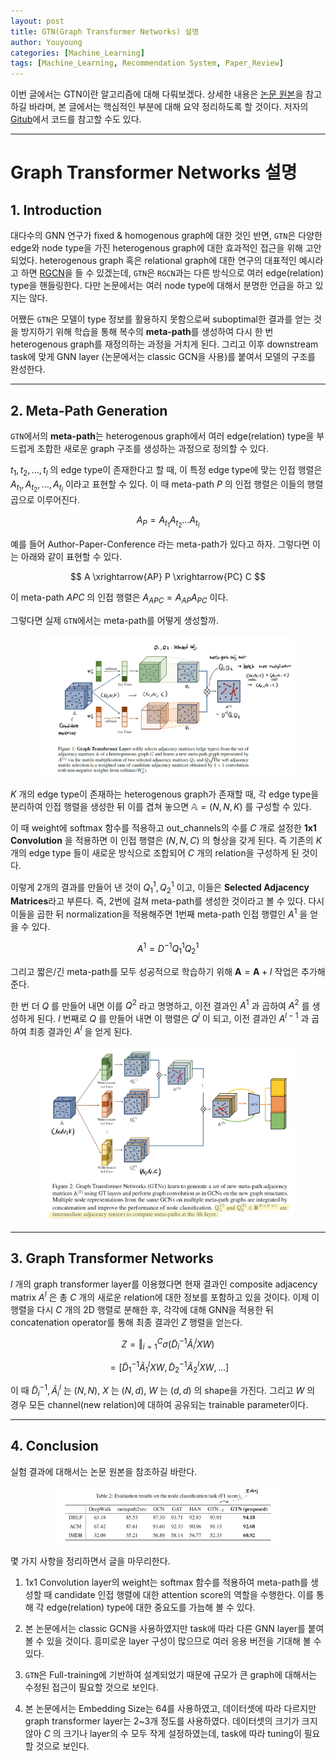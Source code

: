 ```yaml
---
layout: post
title: GTN(Graph Transformer Networks) 설명
author: Youyoung
categories: [Machine_Learning]
tags: [Machine_Learning, Recommendation System, Paper_Review]
---
```


이번 글에서는 GTN이란 알고리즘에 대해 다뤄보겠다. 상세한 내용은 [논문 원본](https://arxiv.org/abs/1911.06455)을 참고하길 바라며, 본 글에서는 핵심적인 부분에 대해 요약 정리하도록 할 것이다. 저자의 [Gitub](https://github.com/seongjunyun/Graph_Transformer_Networks)에서 코드를 참고할 수도 있다.  

---
# Graph Transformer Networks 설명  
## 1. Introduction  
대다수의 GNN 연구가 fixed & homogenous graph에 대한 것인 반면, `GTN`은 다양한 edge와 node type을 가진 heterogenous graph에 대한 효과적인 접근을 위해 고안되었다. heterogenous graph 혹은 relational graph에 대한 연구의 대표적인 예시라고 하면 [RGCN](https://github.com/hoopoes/pytorch-gnn-research/blob/main/rgcn/rgcn.ipynb)을 들 수 있겠는데, `GTN`은 `RGCN`과는 다른 방식으로 여러 edge(relation) type을 핸들링한다. 다만 논문에서는 여러 node type에 대해서 분명한 언급을 하고 있지는 않다.  

어쨌든 `GTN`은 모델이 type 정보를 활용하지 못함으로써 suboptimal한 결과를 얻는 것을 방지하기 위해 학습을 통해 복수의 **meta-path**를 생성하여 다시 한 번 heterogenous graph를 재정의하는 과정을 거치게 된다. 그리고 이후 downstream task에 맞게 GNN layer (논문에서는 classic GCN을 사용)를 붙여서 모델의 구조를 완성한다.  

---
## 2. Meta-Path Generation  
`GTN`에서의 **meta-path**는 heterogenous graph에서 여러 edge(relation) type을 부드럽게 조합한 새로운 graph 구조를 생성하는 과정으로 정의할 수 있다.  

$t_1, t_2, ..., t_l$ 의 edge type이 존재한다고 할 때, 이 특정 edge type에 맞는 인접 행렬은 $A_{t_1}, A_{t_2}, ..., A_{t_l}$ 이라고 표현할 수 있다. 이 때 meta-path $P$ 의 인접 행렬은 이들의 행렬 곱으로 이루어진다.  

$$ A_P = A_{t_1} A_{t_2} ... A_{t_l} $$  

예를 들어 Author-Paper-Conference 라는 meta-path가 있다고 하자. 그렇다면 이는 아래와 같이 표현할 수 있다.  

$$ A \xrightarrow{AP} P \xrightarrow{PC} C $$  

이 meta-path $APC$ 의 인접 행렬은 $A_{APC} = A_{AP} A_{PC}$ 이다.  

그렇다면 실제 `GTN`에서는 meta-path를 어떻게 생성할까.  

<center><img src="/public/img/Machine_Learning/2021-09-08-GTN/01.PNG" width="80%"></center>  

$K$ 개의 edge type이 존재하는 heterogenous graph가 존재할 때, 각 edge type을 분리하여 인접 행렬을 생성한 뒤 이를 겹쳐 놓으면 $\mathbb{A} = (N, N, K)$ 를 구성할 수 있다.  

이 때 weight에 softmax 함수를 적용하고 out_channels의 수를 $C$ 개로 설정한 **1x1 Convolution** 을 적용하면 이 인접 행렬은 $(N, N, C)$ 의 형상을 갖게 된다. 즉 기존의 $K$ 개의 edge type 들이 새로운 방식으로 조합되어 $C$ 개의 relation을 구성하게 된 것이다.  

이렇게 2개의 결과를 만들어 낸 것이 $Q_1^1, Q_2^1$ 이고, 이들은 **Selected Adjacency Matrices**라고 부른다. 즉, 2번에 걸쳐 meta-path를 생성한 것이라고 볼 수 있다. 다시 이들을 곱한 뒤 normalization을 적용해주면 1번째 meta-path 인접 행렬인 $A^1$ 을 얻을 수 있다.  

$$ A^1 = D^{-1} Q_1^1 Q_2^1 $$  

그리고 짧은/긴 meta-path를 모두 성공적으로 학습하기 위해 $\mathbf{A} = \mathbf{A} + I$ 작업은 추가해준다.  

한 번 더 $Q$ 를 만들어 내면 이를 $Q^2$ 라고 명명하고, 이전 결과인 $A^1$ 과 곱하여 $A^2$ 를 생성하게 된다. $l$ 번째로 $Q$ 를 만들어 내면 이 행렬은 $Q^l$ 이 되고, 이전 결과인 $A^{l-1}$ 과 곱하여 최종 결과인 $A^l$ 을 얻게 된다.  

<center><img src="/public/img/Machine_Learning/2021-09-08-GTN/02.PNG" width="80%"></center>  

---
## 3. Graph Transformer Networks  
$l$ 개의 graph transformer layer를 이용했다면 현재 결과인 composite adjacency matrix $A^l$ 은 총 $C$ 개의 새로운 relation에 대한 정보를 포함하고 있을 것이다. 이제 이 행렬을 다시 $C$ 개의 2D 행렬로 분해한 후, 각각에 대해 GNN을 적용한 뒤 concatenation operator를 통해 최종 결과인 $Z$ 행렬을 얻는다.  

$$ Z = \mathbin\Vert_{i=1}^C \sigma ( \tilde{D}_i^{-1} \tilde{A}_i^l X W ) $$  

$$ = [\tilde{D}_1^{-1} \tilde{A}_1^l X W, \tilde{D}_2^{-1} \tilde{A}_2^l X W, ...] $$  

이 때 $\tilde{D}_i^{-1}, \tilde{A}_i^l$ 는 $(N, N)$, $X$ 는 $(N, d)$, $W$ 는 $(d, d)$ 의 shape을 가진다. 그리고 $W$ 의 경우 모든 channel(new relation)에 대하여 공유되는 trainable parameter이다.  

---
## 4. Conclusion  
실험 결과에 대해서는 논문 원본을 참조하길 바란다. 

<center><img src="/public/img/Machine_Learning/2021-09-08-GTN/03.PNG" width="70%"></center>  

몇 가지 사항을 정리하면서 글을 마무리한다.  

1) 1x1 Convolution layer의 weight는 softmax 함수를 적용하여 meta-path를 생성할 때 candidate 인접 행렬에 대한 attention score의 역할을 수행한다. 이를 통해 각 edge(relation) type에 대한 중요도를 가늠해 볼 수 있다.  

2) 본 논문에서는 classic GCN을 사용하였지만 task에 따라 다른 GNN layer를 붙여볼 수 있을 것이다. 흥미로운 layer 구성이 많으므로 여러 응용 버전을 기대해 볼 수 있다.  

3) `GTN`은 Full-training에 기반하여 설계되었기 때문에 규모가 큰 graph에 대해서는 수정된 접근이 필요할 것으로 보인다.  

4) 본 논문에서는 Embedding Size는 64를 사용하였고, 데이터셋에 따라 다르지만 graph transformer layer는 2~3개 정도를 사용하였다. 데이터셋의 크기가 크지 않아 $C$ 의 크기나 layer의 수 모두 작게 설정하였는데, task에 따라 tuning이 필요할 것으로 보인다.  


